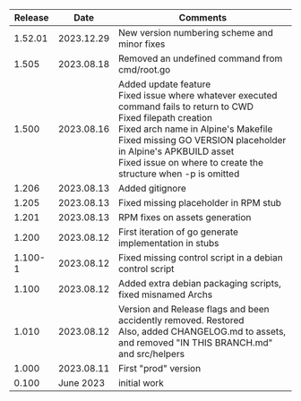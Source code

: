 | Release | Date       | Comments                                                                                                                                                                                                                                                                                                 |
|---------|------------|----------------------------------------------------------------------------------------------------------------------------------------------------------------------------------------------------------------------------------------------------------------------------------------------------------|
| 1.52.01 | 2023.12.29 | New version numbering scheme and minor fixes                                                                                                                                                                                                                                                             |
| 1.505   | 2023.08.18 | Removed an undefined command from cmd/root.go                                                                                                                                                                                                                                                            |
| 1.500   | 2023.08.16 | Added update feature<br/>Fixed issue where whatever executed command fails to return to CWD<br/>Fixed filepath creation<br/>Fixed arch name in Alpine's Makefile<br/>Fixed missing GO VERSION placeholder in Alpine's APKBUILD asset<br/>Fixed issue on where to create the structure when -p is omitted |
| 1.206   | 2023.08.13 | Added gitignore                                                                                                                                                                                                                                                                                          |
| 1.205   | 2023.08.13 | Fixed missing placeholder in RPM stub                                                                                                                                                                                                                                                                    |
| 1.201   | 2023.08.13 | RPM fixes on assets generation                                                                                                                                                                                                                                                                           |
| 1.200   | 2023.08.12 | First iteration of go generate implementation in stubs                                                                                                                                                                                                                                                   |
| 1.100-1 | 2023.08.12 | Fixed missing control script in a debian control script                                                                                                                                                                                                                                                  |
| 1.100   | 2023.08.12 | Added extra debian packaging scripts, fixed misnamed Archs                                                                                                                                                                                                                                               |
| 1.010   | 2023.08.12 | Version and Release flags and been accidently removed. Restored<br/>Also, added CHANGELOG.md to assets, and removed "IN THIS BRANCH.md" and src/helpers                                                                                                                                                  |
| 1.000   | 2023.08.11 | First "prod" version                                                                                                                                                                                                                                                                                     |
| 0.100   | June 2023  | initial work                                                                                                                                                                                                                                                                                             |

